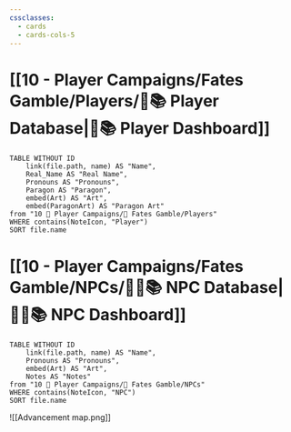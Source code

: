 ```yaml
---
cssclasses:
  - cards
  - cards-cols-5
---
```


# [[10 - Player Campaigns/Fates Gamble/Players/🧙📚 Player Database|🧙📚 Player Dashboard]]
```dataview
TABLE WITHOUT ID 
	link(file.path, name) AS "Name",
	Real_Name AS "Real Name",
	Pronouns AS "Pronouns",
	Paragon AS "Paragon",
	embed(Art) AS "Art",
	embed(ParagonArt) AS "Paragon Art"
from "10 🧙 Player Campaigns/🎲 Fates Gamble/Players"
WHERE contains(NoteIcon, "Player")
SORT file.name
```

# [[10 - Player Campaigns/Fates Gamble/NPCs/👨‍🌾📚 NPC Database|👨‍🌾📚 NPC Dashboard]]
```dataview
TABLE WITHOUT ID 
	link(file.path, name) AS "Name", 
	Pronouns AS "Pronouns",
	embed(Art) AS "Art",
	Notes AS "Notes"
from "10 🧙 Player Campaigns/🎲 Fates Gamble/NPCs"
WHERE contains(NoteIcon, "NPC")
SORT file.name
```

![[Advancement map.png]]